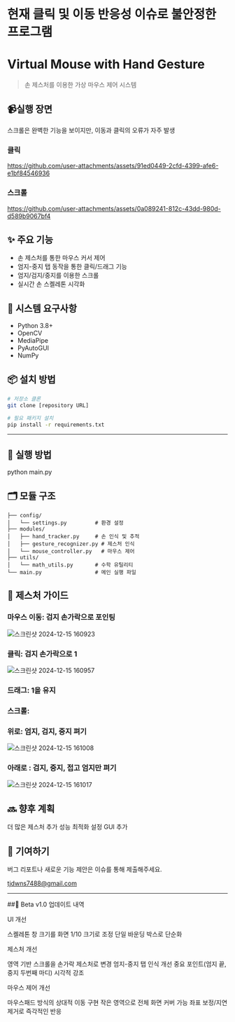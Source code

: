 # 현재 클릭 및 이동 반응성 이슈로 불안정한 프로그램

# Virtual Mouse with Hand Gesture
> 손 제스처를 이용한 가상 마우스 제어 시스템

## 📹실행 장면
스크롤은 완벽한 기능을 보이지만, 이동과 클릭의 오류가 자주 발생

### 클릭 


https://github.com/user-attachments/assets/91ed0449-2cfd-4399-afe6-e1bf84546936


### 스크롤 


https://github.com/user-attachments/assets/0a089241-812c-43dd-980d-d589b9067bf4


## ✨ 주요 기능
- 손 제스처를 통한 마우스 커서 제어
- 엄지-중지 탭 동작을 통한 클릭/드래그 기능
- 엄지/검지/중지를 이용한 스크롤
- 실시간 손 스켈레톤 시각화

## 🔧 시스템 요구사항
- Python 3.8+
- OpenCV
- MediaPipe 
- PyAutoGUI
- NumPy

## 📦 설치 방법
```bash
# 저장소 클론
git clone [repository URL]

# 필요 패키지 설치  
pip install -r requirements.txt
```

----

## 🚀 실행 방법
python main.py

## 🗂 모듈 구조
```
├── config/
│   └── settings.py         # 환경 설정
├── modules/
│   ├── hand_tracker.py     # 손 인식 및 추적
│   ├── gesture_recognizer.py # 제스처 인식
│   └── mouse_controller.py   # 마우스 제어  
├── utils/
│   └── math_utils.py       # 수학 유틸리티
└── main.py                 # 메인 실행 파일
```

## 👋 제스처 가이드

### 마우스 이동: 검지 손가락으로 포인팅
![스크린샷 2024-12-15 160923](https://github.com/user-attachments/assets/f7f83ab7-c93b-4d3a-a0ec-e280e02de1d0)

### 클릭: 검지 손가락으로 1
![스크린샷 2024-12-15 160957](https://github.com/user-attachments/assets/26a2ded4-6f4d-4938-bb03-f42c8ca2e400)

### 드래그: 1을 유지

### 스크롤:
### 위로: 엄지, 검지, 중지 펴기
![스크린샷 2024-12-15 161008](https://github.com/user-attachments/assets/d02a91cf-e498-4581-a128-61f3a62a3455)

### 아래로 : 검지, 중지, 접고 엄지만 펴기
![스크린샷 2024-12-15 161017](https://github.com/user-attachments/assets/8e94a8d9-1247-45d3-99b8-5ff5ae515d8f)


## 🔜 향후 계획

 더 많은 제스처 추가
 성능 최적화
 설정 GUI 추가

## 🤝 기여하기
버그 리포트나 새로운 기능 제안은 이슈를 통해 제출해주세요.

tjdwns7488@gmail.com

---

##📝 Beta v1.0 업데이트 내역

UI 개선

스켈레톤 창 크기를 화면 1/10 크기로 조정
단일 바운딩 박스로 단순화


제스처 개선

영역 기반 스크롤을 손가락 제스처로 변경
엄지-중지 탭 인식 개선
중요 포인트(엄지 끝, 중지 두번째 마디) 시각적 강조


마우스 제어 개선

마우스패드 방식의 상대적 이동 구현
작은 영역으로 전체 화면 커버 가능
좌표 보정/지연 제거로 즉각적인 반응
